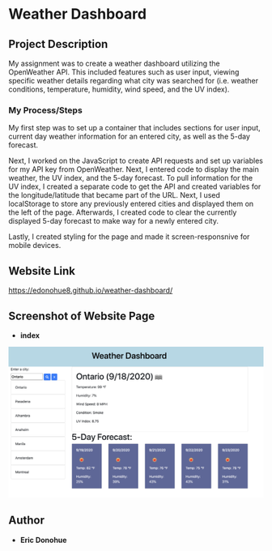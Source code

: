 # Weather Dashboard

## Project Description

My assignment was to create a weather dashboard utilizing the OpenWeather API.  This included features such as user input, viewing specific weather details regarding what city was searched for (i.e. weather conditions, temperature, humidity, wind speed, and the UV index).

### My Process/Steps

My first step was to set up a container that includes sections for user input, current day weather information for an entered city, as well as the 5-day forecast.

Next, I worked on the JavaScript to create API requests and set up variables for my API key from OpenWeather.  Next, I entered code to display the main weather, the UV index, and the 5-day forecast.  To pull information for the UV index, I created a separate code to get the API and created variables for the longitude/latitude that became part of the URL.  Next, I used localStorage to store any previously entered cities and displayed them on the left of the page.  Afterwards, I created code to clear the currently displayed 5-day forecast to make way for a newly entered city.

Lastly, I created styling for the page and made it screen-responsnive for mobile devices.

## Website Link
https://edonohue8.github.io/weather-dashboard/

## Screenshot of Website Page

* **index**
<img src="readme-images/index.png" width="600">

## Author

* **Eric Donohue**
